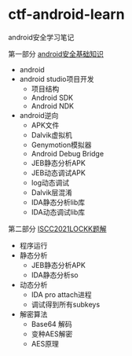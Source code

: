 # ctf-android-learn
android安全学习笔记

第一部分 [android安全基础知识](./android安全学习/android安全学习.md)

  * android
  * android studio项目开发
    * 项目结构
    * Android SDK
    * Android NDK
  * android逆向
    * APK文件
    * Dalvik虚拟机
    * Genymotion模拟器
    * Android Debug Bridge
    * JEB静态分析APK
    * JEB动态调试APK
    * log动态调试
    * Dalvik层混淆
    * IDA静态分析lib库
    * IDA动态调试lib库

第二部分 [ISCC2021LOCKK题解](./LOCKK题解/ISCC2021LOCKK题解.md)

* 程序运行
* 静态分析
  * JEB静态分析APK
  * IDA静态分析so
* 动态分析
  * IDA pro attach进程
  * 调试得到所有subkeys
* 解密算法
  * Base64 解码
  * 变种AES解密
  * AES原理

